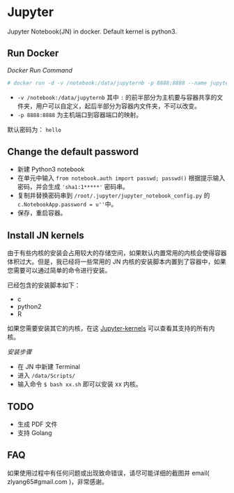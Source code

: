 # Jupyter

Jupyter Notebook(JN) in docker. Default kernel is python3.

## Run Docker

_Docker Run Command_
```bash
# docker run -d -v /notebook:/data/jupyternb -p 8888:8888 --name jupyter yangzl/jupyter:latest
```

* `-v /notebook:/data/jupyternb` 其中 `:` 的前半部分为主机要与容器共享的文件夹，用户可以自定义，起后半部分为容器内文件夹，不可以改变。
* `-p 8888:8888` 为主机端口到容器端口的映射。

默认密码为： `hello`

## Change the default password

* 新建 Python3 notebook
* 在单元中输入 `from notebook.auth import passwd; passwd()` 根据提示输入密码，并会生成 `'sha1:1*****'` 密码串。
* 复制并替换密码串到 `/root/.jupyter/jupyter_notebook_config.py` 的 `c.NotebookApp.password = u''`中。
* 保存，重启容器。


## Install JN kernels
由于有些内核的安装会占用较大的存储空间，如果默认内置常用的内核会使得容器体积过大。但是，我已经将一些常用的 JN 内核的安装脚本内置到了容器中，如果您需要可以通过简单的命令进行安装。

已经包含的安装脚本如下：
* c
* python2
* R

如果您需要安装其它的内核，在这 [Jupyter-kernels][1] 可以查看其支持的所有内核。

*安装步骤*
- 在 JN 中新建 Terminal
- 进入 `/data/Scripts/`
- 输入命令 `$ bash xx.sh` 即可以安装 xx 内核。

## TODO
* 生成 PDF 文件
* 支持 Golang

## FAQ
如果使用过程中有任何问题或出现致命错误，请尽可能详细的截图并 email( zlyang65#gmail.com )，非常感谢。

[1]: https://github.com/jupyter/jupyter/wiki/Jupyter-kernels